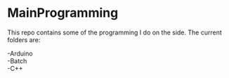 MainProgramming
===============

This repo contains some of the programming I do on the side. The current folders are:

-Arduino <br>
-Batch <br>
-C++
